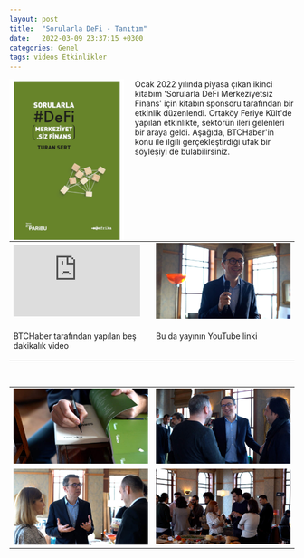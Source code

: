 ```yaml
---
layout: post
title:  "Sorularla DeFi - Tanıtım"
date:   2022-03-09 23:37:15 +0300
categories: Genel
tags: videos Etkinlikler
---
```


<img align="left" src="/assets/Sorularla_DeFi_kapak.jpg" style="width:40%; padding-right:20px"> Ocak 2022 yılında piyasa çıkan ikinci kitabım 'Sorularla DeFi Merkeziyetsiz Finans' için kitabın sponsoru tarafından bir etkinlik düzenlendi. Ortaköy Feriye Kült'de yapılan etkinlikte, sektörün ileri gelenleri bir araya geldi. Aşağıda, BTCHaber'in konu ile ilgili gerçekleştirdiği ufak bir söyleşiyi de bulabilirsiniz.   
&nbsp;

<table><tr>
<td style="width:50%">
<iframe width="224" height="126" src="https://www.youtube.com/embed/vIn76AKiuz8" frameborder="0" allowfullscreen></iframe></td>
</td>
<td style="width:50%">
<img src="/assets/Sorularla_DeFi_tanitim_photo_001.jpg"></tr>
<tr><td style="width:50%; vertical-align:top">
<p>
BTCHaber tarafından yapılan beş dakikalık video  
</p></td>
<td style="width:50%; vertical-align:top">
<p>Bu da yayının YouTube linki</p>
</td>
</tr>
</table>

&nbsp;

<table>
<tr>
<td style>
<img src="/assets/Sorularla_DeFi_tanitim_photo_002.jpg">
</td>
<td style><img src="/assets/Sorularla_DeFi_tanitim_photo_01.jpg">
</td>
</tr>
<tr>
<td style>
<img src="/assets/Sorularla_DeFi_tanitim_photo_03.jpg">
</td>
<td style><img src="/assets/Sorularla_DeFi_tanitim_photo_11.jpg">
</td>
</tr>
</table>
